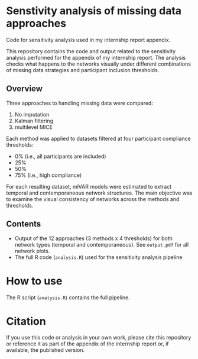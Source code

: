 # Senstivity analysis of missing data approaches
Code for sensitivity analysis used in my internship report appendix.

This repository contains the code and output related to the sensitivity analysis performed for the appendix of my internship report. The analysis checks what happens to the networks visually under different combinations of missing data strategies and participant inclusion thresholds.

## Overview
Three approaches to handling missing data were compared:
1. No imputation
2. Kalman filtering
3. multilevel MICE

Each method was applied to datasets filtered at four participant compliance thresholds:
- 0% (i.e., all participants are included)
- 25%
- 50%
- 75% (i.e., high compliance)

For each resulting dataset, mlVAR models were estimated to extract temporal and contemporaneous network structures. The main objective was to examine the visual consistency of networks across the methods and thresholds.

## Contents
- Output of the 12 approaches (3 methods x 4 thresholds) for both network types (temporal and contemporaneous). See `output.pdf` for all network plots.
- The full R code (`analysis.R`) used for the sensitivity analysis pipeline

# How to use
The R script (`analysis.R`) contains the full pipeline. 

# Citation
If you use this code or analysis in your own work, please cite this repository or reference it as part of the appendix of the internship report or, if available, the published version.
